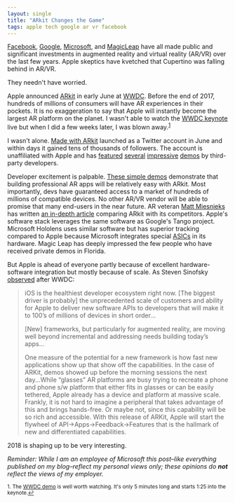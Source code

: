 ```yaml
---
layout: single
title: "ARkit Changes the Game"
tags: apple tech google ar vr facebook
---
```


[Facebook](https://en.wikipedia.org/wiki/Oculus_VR), [Google](https://en.wikipedia.org/wiki/Tango_(platform)), [Microsoft](https://www.microsoft.com/en-us/hololens), and [MagicLeap](https://en.wikipedia.org/wiki/Magic_Leap) have all made public and significant investments in augmented reality and virtual reality (AR/VR) over the last few years. Apple skeptics have kvetched that Cupertino was falling behind in AR/VR.

They needn't have worried.

Apple announced [ARkit](https://developer.apple.com/arkit/) in early June at [WWDC](https://www.apple.com/apple-events/june-2017/). Before the end of 2017,  hundreds of millions of consumers will have AR experiences in their pockets. It is no exaggeration to say that Apple will instantly become the largest AR platform on the planet. I wasn't able to watch the [WWDC keynote](https://www.youtube.com/watch?v=oaqHdULqet0) live but when I did a few weeks later, I was blown away.<sup><a href="#fn1" id="ref1">1</a></sup>

I wasn't alone.  [Made with ARkit](https://twitter.com/madewitharkit?lang=en) launched as a Twitter account in June and within days it gained tens of thousands of followers. The account is unaffiliated with Apple and has [featured](https://youtu.be/ZBdRAdSosv4) [several](https://youtu.be/rIPfpGCxONQ) [impressive](https://youtu.be/AvwvHIv7nwo) [demos](https://youtu.be/oFdgVNg4ryM) by third-party developers. 

Developer excitement is palpable. [These simple demos](http://www.madewitharkit.com) demonstrate that building professional AR apps will be relatively easy with ARkit. Most importantly, devs have guaranteed access to a market of hundreds of millions of compatible devices. No other AR/VR vendor will be able to promise that many end-users in the near future. AR veteran [Matt Miesnieks](https://www.linkedin.com/in/mattmiesnieks/) has written [an in-depth article](https://medium.com/super-ventures-blog/why-is-arkit-better-than-the-alternatives-af8871889d6a) comparing ARkit with its competitors. Apple's software stack leverages the same software as Google's Tango project. Microsoft Hololens uses similar software but has superior tracking compared to Apple because Microsoft integrates special [ASICs](https://en.wikipedia.org/wiki/Application-specific_integrated_circuit) in its hardware.  Magic Leap has deeply impressed the few people who have received private demos in Florida.

But Apple is ahead of everyone partly because of excellent hardware-software integration but mostly because of scale. As Steven Sinofsky [observed](https://medium.learningbyshipping.com/wwdc-2017-some-thoughts-3ff3230cdd58) after WWDC:

>iOS is the healthiest developer ecosystem right now. [The biggest driver is probably] the unprecedented scale of customers and ability for Apple to deliver new software APIs to developers that will make it to 100’s of millions of devices in short order... 
>
>[New] frameworks, but particularly for augmented reality, are moving well beyond incremental and addressing needs building today’s apps...
>
>One measure of the potential for a new framework is how fast new applications show up that show off the capabilities. In the case of ARKit, demos showed up before the morning sessions the next day...While “glasses” AR platforms are busy trying to recreate a phone and phone s/w platform that either fits in glasses or can be easily tethered, Apple already has a device and platform at massive scale. Frankly, it is not hard to imagine a peripheral that takes advantage of this and brings hands-free. Or maybe not, since this capability will be so rich and accessible. With this release of ARKit, Apple will start the flywheel of API->Apps->Feedback->Features that is the hallmark of new and differentiated capabilities. 

2018 is shaping up to be very interesting.

*Reminder: While I am an employee of Microsoft this post–like everything published on my blog–reflect my personal views only; these opinions do  **not** reflect the views of my employer.*

<sup id="fn1">1. The [WWDC demo](https://www.youtube.com/watch?v=oaqHdULqet0) is well worth watching. It's only 5 minutes long and starts 1:25 into the keynote.<a href="#ref1" title="Return to text.">↩</a></sup>


